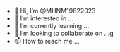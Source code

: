 - 👋 Hi, I’m @MHNM19822023
- 👀 I’m interested in ...
- 🌱 I’m currently learning ...
- 💞️ I’m looking to collaborate on ...g
- 📫 How to reach me ...

<!---
MHNM19822023/MHNM19822023 is a ✨ special ✨ repository because its `README.md` (this file) appears on your GitHub profile.
You can click the Preview link to take a look at your changes.
--->
